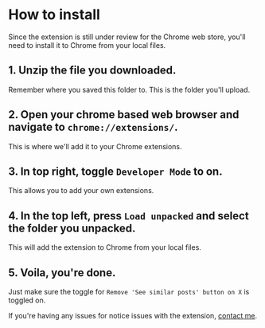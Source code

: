 # How to install

Since the extension is still under review for the Chrome web store, you'll need to install it to Chrome from your local files.

## 1. Unzip the file you downloaded.
Remember where you saved this folder to. This is the folder you'll upload.

## 2. Open your chrome based web browser and navigate to `chrome://extensions/`.
This is where we'll add it to your Chrome extensions.

## 3. In top right, toggle `Developer Mode` to on.
This allows you to add your own extensions.

## 4. In the top left, press `Load unpacked` and select the folder you unpacked.
This will add the extension to Chrome from your local files.

## 5. Voila, you're done.
Just make sure the toggle for `Remove 'See similar posts' button on X` is toggled on.

If you're having any issues for notice issues with the extension, [contact me](https://twitter.com/loganthorneloe).